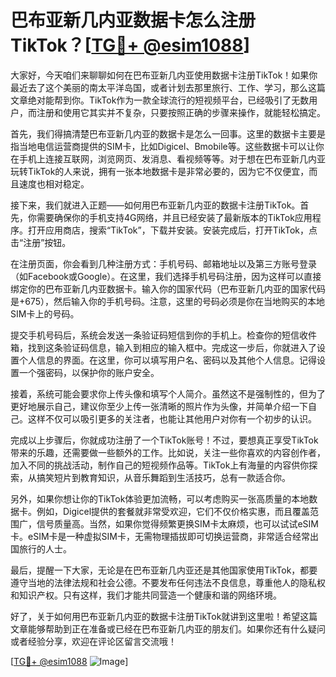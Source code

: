 # 巴布亚新几内亚数据卡怎么注册TikTok？[[TG💪+ @esim1088](https://t.me/s/esim1088)]

大家好，今天咱们来聊聊如何在巴布亚新几内亚使用数据卡注册TikTok！如果你最近去了这个美丽的南太平洋岛国，或者计划去那里旅行、工作、学习，那么这篇文章绝对能帮到你。TikTok作为一款全球流行的短视频平台，已经吸引了无数用户，而注册和使用它其实并不复杂，只要按照正确的步骤来操作，就能轻松搞定。

首先，我们得搞清楚巴布亚新几内亚的数据卡是怎么一回事。这里的数据卡主要是指当地电信运营商提供的SIM卡，比如Digicel、Bmobile等。这些数据卡可以让你在手机上连接互联网，浏览网页、发消息、看视频等等。对于想在巴布亚新几内亚玩转TikTok的人来说，拥有一张本地数据卡是非常必要的，因为它不仅便宜，而且速度也相对稳定。

接下来，我们就进入正题——如何用巴布亚新几内亚的数据卡注册TikTok。首先，你需要确保你的手机支持4G网络，并且已经安装了最新版本的TikTok应用程序。打开应用商店，搜索“TikTok”，下载并安装。安装完成后，打开TikTok，点击“注册”按钮。

在注册页面，你会看到几种注册方式：手机号码、邮箱地址以及第三方账号登录（如Facebook或Google）。在这里，我们选择手机号码注册，因为这样可以直接绑定你的巴布亚新几内亚数据卡。输入你的国家代码（巴布亚新几内亚的国家代码是+675），然后输入你的手机号码。注意，这里的号码必须是你在当地购买的本地SIM卡上的号码。

提交手机号码后，系统会发送一条验证码短信到你的手机上。检查你的短信收件箱，找到这条验证码信息，输入到相应的输入框中。完成这一步后，你就进入了设置个人信息的界面。在这里，你可以填写用户名、密码以及其他个人信息。记得设置一个强密码，以保护你的账户安全。

接着，系统可能会要求你上传头像和填写个人简介。虽然这不是强制性的，但为了更好地展示自己，建议你至少上传一张清晰的照片作为头像，并简单介绍一下自己。这样不仅可以吸引更多的关注者，也能让其他用户对你有一个初步的认识。

完成以上步骤后，你就成功注册了一个TikTok账号！不过，要想真正享受TikTok带来的乐趣，还需要做一些额外的工作。比如说，关注一些你喜欢的内容创作者，加入不同的挑战活动，制作自己的短视频作品等。TikTok上有海量的内容供你探索，从搞笑短片到教育知识，从音乐舞蹈到生活技巧，总有一款适合你。

另外，如果你想让你的TikTok体验更加流畅，可以考虑购买一张高质量的本地数据卡。例如，Digicel提供的套餐就非常受欢迎，它们不仅价格实惠，而且覆盖范围广，信号质量高。当然，如果你觉得频繁更换SIM卡太麻烦，也可以试试eSIM卡。eSIM卡是一种虚拟SIM卡，无需物理插拔即可切换运营商，非常适合经常出国旅行的人士。

最后，提醒一下大家，无论是在巴布亚新几内亚还是其他国家使用TikTok，都要遵守当地的法律法规和社会公德。不要发布任何违法不良信息，尊重他人的隐私权和知识产权。只有这样，我们才能共同营造一个健康和谐的网络环境。

好了，关于如何用巴布亚新几内亚的数据卡注册TikTok就讲到这里啦！希望这篇文章能够帮助到正在准备或已经在巴布亚新几内亚的朋友们。如果你还有什么疑问或者经验分享，欢迎在评论区留言交流哦！

[[TG💪+ @esim1088](https://t.me/s/esim1088) ![Image](https://i.postimg.cc/4NQfJmqS/Snipaste-2025-05-13-00-14-12.png)]